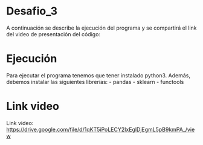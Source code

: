 # Desafio_3

A continuación se describe la ejecución del programa y se compartirá el link del video de presentación del código:

# Ejecución
  Para ejecutar el programa tenemos que tener instalado python3. Además, debemos instalar las siguientes librerías:
    - pandas
    - sklearn
    - functools
    

# Link video

Link video: https://drive.google.com/file/d/1qKT5iPoLECY2IxEglDjEgmL5pB9kmPA_/view
